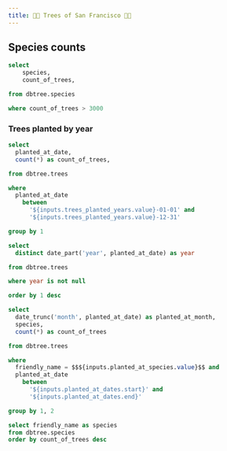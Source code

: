 ```yaml
---
title: 🌲🌳 Trees of San Francisco 🚃🌉
---
```


<script>
    let myColors = [
      "#D7E4C0",
      "#C6DCBA",
      "#BBC3A4",
      "#B3A398",
      "#638889"
    ]
</script>

## Species counts

<BarChart
  data={common_species_counts}
  x="species"
  y="count_of_trees"
  title="Most common species"
  subtitle="Species with more than 3000 trees"
  colorPalette={myColors}
/>

```sql common_species_counts
select
    species,
    count_of_trees,

from dbtree.species

where count_of_trees > 3000
```

### Trees planted by year

<Dropdown
  name="trees_planted_years"
  data={trees_planted_years}
  value="year"
/>
<CalendarHeatmap
    data={trees_planted_dynamic}
    date="planted_at_date"
    value=count_of_trees
    title="Trees Planted"
    subtitle="Heatmap of trees planted in selected year"
    yearLabel=true
    colorPalette={myColors}
/>

```sql trees_planted_dynamic
select
  planted_at_date,
  count(*) as count_of_trees,

from dbtree.trees

where
  planted_at_date
    between
      '${inputs.trees_planted_years.value}-01-01' and
      '${inputs.trees_planted_years.value}-12-31'

group by 1
```

```sql trees_planted_years
select
  distinct date_part('year', planted_at_date) as year

from dbtree.trees

where year is not null

order by 1 desc
```

<DateRange
  name="planted_at_dates"
  title="Planted between dates"
  dates=planted_at_month
/>
<Dropdown
  name="planted_at_species"
  data={planted_at_species}
  value="species"
  title="Filter by species"
/>
<BarChart
   data={trees_planted}
   x="planted_at_month"
   y="count_of_trees"
   title="Trees Planted"
   subtitle="Trees planted per month"
   colorPalette={myColors}
 />

```sql trees_planted
select
  date_trunc('month', planted_at_date) as planted_at_month,
  species,
  count(*) as count_of_trees

from dbtree.trees

where
  friendly_name = $$${inputs.planted_at_species.value}$$ and
  planted_at_date
    between
      '${inputs.planted_at_dates.start}' and
      '${inputs.planted_at_dates.end}'

group by 1, 2
```

```sql planted_at_species
select friendly_name as species
from dbtree.species
order by count_of_trees desc
```
